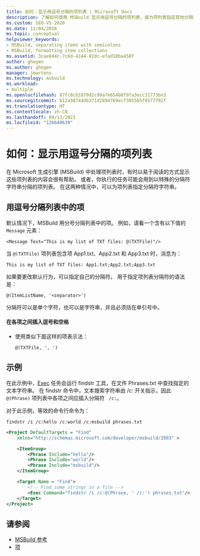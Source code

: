 ```yaml
---
title: 如何：显示用逗号分隔的项列表 | Microsoft Docs
description: 了解如何使用 MSBuild 显示用逗号分隔的项列表，或为项列表指定其他分隔符字符串。
ms.custom: SEO-VS-2020
ms.date: 11/04/2016
ms.topic: conceptual
helpviewer_keywords:
- MSBuild, separating items with semicolons
- MSBuild, formatting item collections
ms.assetid: 3cae844c-7c6d-4144-82dc-efad10ba458f
author: ghogen
ms.author: ghogen
manager: jmartens
ms.technology: msbuild
ms.workload:
- multiple
ms.openlocfilehash: 87fc8cb1870d2c99a7e654b8f9fa3ecc31773be3
ms.sourcegitcommit: b12a38744db371d2894769ecf305585f9577792f
ms.translationtype: HT
ms.contentlocale: zh-CN
ms.lasthandoff: 09/13/2021
ms.locfileid: "126640639"
---
```

# <a name="how-to-display-an-item-list-separated-with-commas"></a>如何：显示用逗号分隔的项列表

在 Microsoft 生成引擎 (MSBuild) 中处理项列表时，有时以易于阅读的方式显示这些项列表的内容会很有帮助。 或者，你执行的任务可能会用到以特殊的分隔符字符串分隔的项列表。 在这两种情况中，可以为项列表指定分隔符字符串。

## <a name="separate-items-in-a-list-with-commas"></a>用逗号分隔列表中的项

默认情况下，MSBuild 用分号分隔列表中的项。 例如，请看一个含有以下值的 `Message` 元素：

`<Message Text="This is my list of TXT files: @(TXTFile)"/>`

当 `@(TXTFile)` 项列表包含项 App1.txt、App2.txt 和 App3.txt 时，消息为：

`This is my list of TXT files: App1.txt;App2.txt;App3.txt`

如果要更改默认行为，可以指定自己的分隔符。 用于指定项列表分隔符的语法是：

`@(ItemListName, '<separator>')`

分隔符可以是单个字符，也可以是字符串，并且必须括在单引号中。

#### <a name="to-insert-a-comma-and-a-space-between-items"></a>在各项之间插入逗号和空格

- 使用类似下面这样的项表示法：

    `@(TXTFile, ', ')`

## <a name="example"></a>示例

在此示例中，[Exec](../msbuild/exec-task.md) 任务会运行 findstr 工具，在文件 Phrases.txt 中查找指定的文本字符串。 在 findstr 命令中，文本搜索字符串由 /c: 开关指示，因此 `@(Phrase)` 项列表中各项之间应插入分隔符 ` /c:`。

对于此示例，等效的命令行命令为：

`findstr /i /c:hello /c:world /c:msbuild phrases.txt`

```xml
<Project DefaultTargets = "Find"
    xmlns="http://schemas.microsoft.com/developer/msbuild/2003" >

    <ItemGroup>
        <Phrase Include="hello"/>
        <Phrase Include="world"/>
        <Phrase Include="msbuild"/>
    </ItemGroup>

    <Target Name = "Find">
        <!-- Find some strings in a file -->
        <Exec Command="findstr /i /c:@(Phrase, ' /c:') phrases.txt"/>
    </Target>
</Project>
```

## <a name="see-also"></a>请参阅

- [MSBuild 参考](../msbuild/msbuild-reference.md)
- [项](../msbuild/msbuild-items.md)
